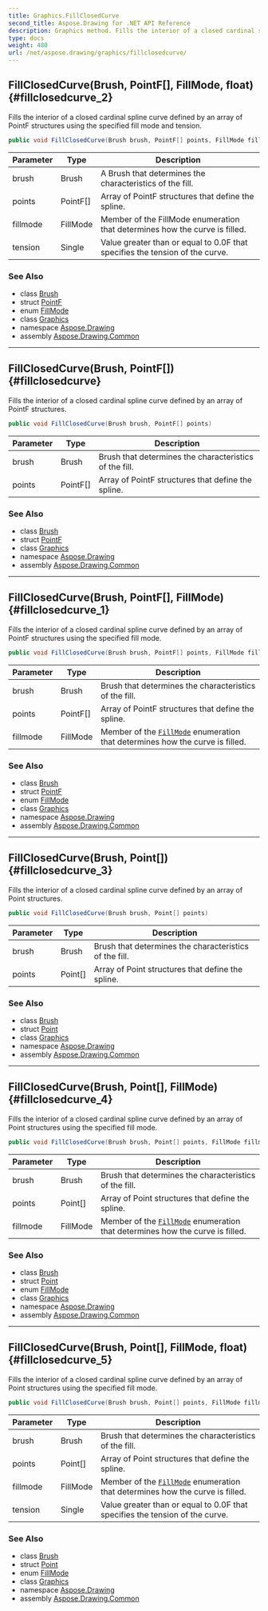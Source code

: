 ```yaml
---
title: Graphics.FillClosedCurve
second_title: Aspose.Drawing for .NET API Reference
description: Graphics method. Fills the interior of a closed cardinal spline curve defined by an array of PointF structures using the specified fill mode and tension
type: docs
weight: 480
url: /net/aspose.drawing/graphics/fillclosedcurve/
---
```

## FillClosedCurve(Brush, PointF[], FillMode, float) {#fillclosedcurve_2}

Fills the interior of a closed cardinal spline curve defined by an array of PointF structures using the specified fill mode and tension.

```csharp
public void FillClosedCurve(Brush brush, PointF[] points, FillMode fillmode, float tension)
```

| Parameter | Type | Description |
| --- | --- | --- |
| brush | Brush | A Brush that determines the characteristics of the fill. |
| points | PointF[] | Array of PointF structures that define the spline. |
| fillmode | FillMode | Member of the FillMode enumeration that determines how the curve is filled. |
| tension | Single | Value greater than or equal to 0.0F that specifies the tension of the curve. |

### See Also

* class [Brush](../../brush/)
* struct [PointF](../../pointf/)
* enum [FillMode](../../../aspose.drawing.drawing2d/fillmode/)
* class [Graphics](../)
* namespace [Aspose.Drawing](../../graphics/)
* assembly [Aspose.Drawing.Common](../../../)

---

## FillClosedCurve(Brush, PointF[]) {#fillclosedcurve}

Fills the interior of a closed cardinal spline curve defined by an array of PointF structures.

```csharp
public void FillClosedCurve(Brush brush, PointF[] points)
```

| Parameter | Type | Description |
| --- | --- | --- |
| brush | Brush | Brush that determines the characteristics of the fill. |
| points | PointF[] | Array of PointF structures that define the spline. |

### See Also

* class [Brush](../../brush/)
* struct [PointF](../../pointf/)
* class [Graphics](../)
* namespace [Aspose.Drawing](../../graphics/)
* assembly [Aspose.Drawing.Common](../../../)

---

## FillClosedCurve(Brush, PointF[], FillMode) {#fillclosedcurve_1}

Fills the interior of a closed cardinal spline curve defined by an array of PointF structures using the specified fill mode.

```csharp
public void FillClosedCurve(Brush brush, PointF[] points, FillMode fillmode)
```

| Parameter | Type | Description |
| --- | --- | --- |
| brush | Brush | Brush that determines the characteristics of the fill. |
| points | PointF[] | Array of PointF structures that define the spline. |
| fillmode | FillMode | Member of the [`FillMode`](../../../aspose.drawing.drawing2d/fillmode/) enumeration that determines how the curve is filled. |

### See Also

* class [Brush](../../brush/)
* struct [PointF](../../pointf/)
* enum [FillMode](../../../aspose.drawing.drawing2d/fillmode/)
* class [Graphics](../)
* namespace [Aspose.Drawing](../../graphics/)
* assembly [Aspose.Drawing.Common](../../../)

---

## FillClosedCurve(Brush, Point[]) {#fillclosedcurve_3}

Fills the interior of a closed cardinal spline curve defined by an array of Point structures.

```csharp
public void FillClosedCurve(Brush brush, Point[] points)
```

| Parameter | Type | Description |
| --- | --- | --- |
| brush | Brush | Brush that determines the characteristics of the fill. |
| points | Point[] | Array of Point structures that define the spline. |

### See Also

* class [Brush](../../brush/)
* struct [Point](../../point/)
* class [Graphics](../)
* namespace [Aspose.Drawing](../../graphics/)
* assembly [Aspose.Drawing.Common](../../../)

---

## FillClosedCurve(Brush, Point[], FillMode) {#fillclosedcurve_4}

Fills the interior of a closed cardinal spline curve defined by an array of Point structures using the specified fill mode.

```csharp
public void FillClosedCurve(Brush brush, Point[] points, FillMode fillmode)
```

| Parameter | Type | Description |
| --- | --- | --- |
| brush | Brush | Brush that determines the characteristics of the fill. |
| points | Point[] | Array of Point structures that define the spline. |
| fillmode | FillMode | Member of the [`FillMode`](../../../aspose.drawing.drawing2d/fillmode/) enumeration that determines how the curve is filled. |

### See Also

* class [Brush](../../brush/)
* struct [Point](../../point/)
* enum [FillMode](../../../aspose.drawing.drawing2d/fillmode/)
* class [Graphics](../)
* namespace [Aspose.Drawing](../../graphics/)
* assembly [Aspose.Drawing.Common](../../../)

---

## FillClosedCurve(Brush, Point[], FillMode, float) {#fillclosedcurve_5}

Fills the interior of a closed cardinal spline curve defined by an array of Point structures using the specified fill mode.

```csharp
public void FillClosedCurve(Brush brush, Point[] points, FillMode fillmode, float tension)
```

| Parameter | Type | Description |
| --- | --- | --- |
| brush | Brush | Brush that determines the characteristics of the fill. |
| points | Point[] | Array of Point structures that define the spline. |
| fillmode | FillMode | Member of the [`FillMode`](../../../aspose.drawing.drawing2d/fillmode/) enumeration that determines how the curve is filled. |
| tension | Single | Value greater than or equal to 0.0F that specifies the tension of the curve. |

### See Also

* class [Brush](../../brush/)
* struct [Point](../../point/)
* enum [FillMode](../../../aspose.drawing.drawing2d/fillmode/)
* class [Graphics](../)
* namespace [Aspose.Drawing](../../graphics/)
* assembly [Aspose.Drawing.Common](../../../)


